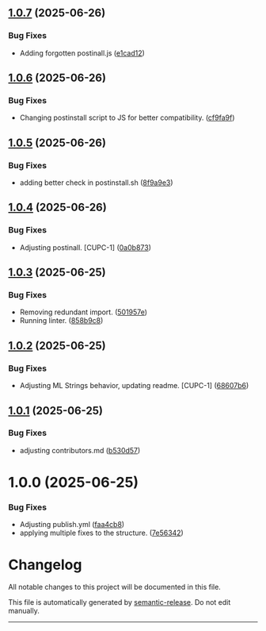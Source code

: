 ## [1.0.7](https://github.com/MiroslavRusev/cuppet-core/compare/v1.0.6...v1.0.7) (2025-06-26)


### Bug Fixes

* Adding forgotten postinall.js ([e1cad12](https://github.com/MiroslavRusev/cuppet-core/commit/e1cad1244f0f06c8fe1775ff25274e18685bbe8e))

## [1.0.6](https://github.com/MiroslavRusev/cuppet-core/compare/v1.0.5...v1.0.6) (2025-06-26)


### Bug Fixes

* Changing postinstall script to JS for better compatibility. ([cf9fa9f](https://github.com/MiroslavRusev/cuppet-core/commit/cf9fa9f43ce652b07fe13a6ff605498d5aad12f7))

## [1.0.5](https://github.com/MiroslavRusev/cuppet-core/compare/v1.0.4...v1.0.5) (2025-06-26)


### Bug Fixes

* adding better check in postinstall.sh ([8f9a9e3](https://github.com/MiroslavRusev/cuppet-core/commit/8f9a9e39c4b652683b48cbd964c6e8ec756cf95d))

## [1.0.4](https://github.com/MiroslavRusev/cuppet-core/compare/v1.0.3...v1.0.4) (2025-06-26)


### Bug Fixes

* Adjusting postinall. [CUPC-1] ([0a0b873](https://github.com/MiroslavRusev/cuppet-core/commit/0a0b873b1acb9a708c57b2e685d81449440318d7))

## [1.0.3](https://github.com/MiroslavRusev/cuppet-core/compare/v1.0.2...v1.0.3) (2025-06-25)


### Bug Fixes

* Removing redundant import. ([501957e](https://github.com/MiroslavRusev/cuppet-core/commit/501957e27efe375123bb6dc5f1448327ce6b999e))
* Running linter. ([858b9c8](https://github.com/MiroslavRusev/cuppet-core/commit/858b9c8b8f003c443c0b4363d5bd56a67a2a2efb))

## [1.0.2](https://github.com/MiroslavRusev/cuppet-core/compare/v1.0.1...v1.0.2) (2025-06-25)


### Bug Fixes

* Adjusting ML Strings behavior, updating readme. [CUPC-1] ([68607b6](https://github.com/MiroslavRusev/cuppet-core/commit/68607b610d845c03ffc1ba469cf6d8d8de104563))

## [1.0.1](https://github.com/MiroslavRusev/cuppet-core/compare/v1.0.0...v1.0.1) (2025-06-25)


### Bug Fixes

* adjusting contributors.md ([b530d57](https://github.com/MiroslavRusev/cuppet-core/commit/b530d57fb26f11ff14213926ede2462d8c0d858b))

# 1.0.0 (2025-06-25)


### Bug Fixes

* Adjusting publish.yml ([faa4cb8](https://github.com/MiroslavRusev/cuppet-core/commit/faa4cb8b0531cb75f09678e8a5d8bc66e2f2f70b))
* applying multiple fixes to the structure. ([7e56342](https://github.com/MiroslavRusev/cuppet-core/commit/7e56342f5a3b04a58f8e355e2148611d19596a27))

# Changelog

All notable changes to this project will be documented in this file.

This file is automatically generated by [semantic-release](https://github.com/semantic-release/semantic-release). Do not edit manually.

---
